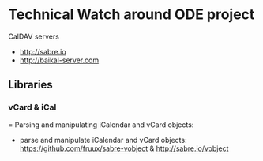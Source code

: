 # Technical Watch around ODE project

CalDAV servers

- http://sabre.io
- http://baikal-server.com


## Libraries

### vCard & iCal

= Parsing and manipulating iCalendar and vCard objects:

- parse and manipulate iCalendar and vCard objects: https://github.com/fruux/sabre-vobject & http://sabre.io/vobject
